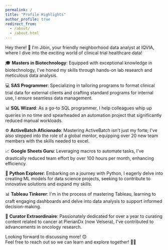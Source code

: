 ```yaml
---
permalink: /
title: "Profile Highlights"
author_profile: true
redirect_from: 
  - /about/
  - /about.html
---
```


Hey there! 👋 I'm Jibin, your friendly neighborhood data analyst at IQVIA, where I dive into the exciting world of clinical trial healthcare data!

🎓 <b>Masters in Biotechnology</b>: Equipped with exceptional knowledge in biotechnology, I've honed my skills through hands-on lab research and meticulous data analysis.

💻 <b>SAS Programmer</b>: Specializing in tailoring programs to format clinical trial data for external clients and crafting standard programs for internal use, I ensure seamless data management.

📊 <b>SQL Wizard</b>: As a go-to SQL programmer, I help colleagues whip up queries in no time and spearheaded an automation project that significantly reduced manual workloads.

⚙️ <b>ActiveBatch Aficionado</b>: Mastering ActiveBatch isn't just my forte; I've also stepped into the role of a global mentor, equipping over 20 new team members with the skills needed to excel.

📈 <b>Google Sheets Guru</b>: Leveraging macros to automate tasks, I've drastically reduced team effort by over 100 hours per month, enhancing efficiency.

🐍 <b>Python Explorer</b>: Embarking on a journey with Python, I eagerly delve into creating ML models for data science projects, seeking to contribute to innovative solutions and expand my skills.

📊 <b>Tableau Tinkerer</b>: I'm in the process of mastering Tableau, learning to craft engaging dashboards and delve into data analysis to support informed decision-making.

🧬 <b>Curator Extraordinaire</b>: Passionately dedicated for over a year to curating content related to cancer at PierianDx (now Velsera), I've contributed to advancements in oncology research.

Looking forward to discussing more! 😊 <br>Feel free to reach out so we can learn and explore together! 🌟💬
